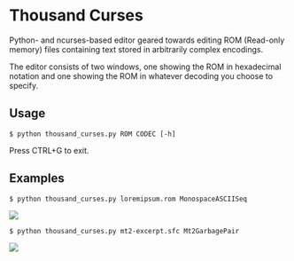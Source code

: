 # Thousand Curses
Python- and ncurses-based editor geared towards editing ROM (Read-only memory) files containing text stored in arbitrarily complex encodings.

The editor consists of two windows, one showing the ROM in hexadecimal notation and one showing the ROM in whatever decoding you choose to specify.

## Usage
```
$ python thousand_curses.py ROM CODEC [-h]
```
Press CTRL+G to exit.

## Examples
```
$ python thousand_curses.py loremipsum.rom MonospaceASCIISeq
```
![](https://cloud.githubusercontent.com/assets/837775/21470130/a809e35a-ca7b-11e6-8744-519370aed4b6.png)

```
$ python thousand_curses.py mt2-excerpt.sfc Mt2GarbagePair
```
![](https://cloud.githubusercontent.com/assets/837775/21470137/d662dbe4-ca7b-11e6-8ff0-78e853271ac0.png)

